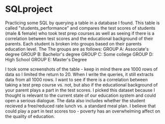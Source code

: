 # SQLproject
Practicing some SQL by querying a table in a database I found. 
This table is called "students_performance" and compares the test scores of students (male & female) who took test prep courses as well as seeing if there is a correlation between test scores and the educational background of their parents. Each student is broken into groups based on their parents education level. The
The groups are as follows:
GROUP A: Associate's degree
GROUP B: Bachelor's degree
GROUP C: Some college
GROUP D: High School
GROUP E: Master's Degree

I took some screenshots of the table - keep in mind there are 1000 rows of data so I limited the return to 20. When I write the queries, it still extracts data from all 1000 rows. I want to see if there is a correlation between taking a test prep course vs. not, but also if the educational background of your parent plays a part in the test scores. I picked this dataset because I thought is relevant to the current state of our education system and could open a serious dialogue. The data also includes whether the student recieved a free/reduced rate lunch vs. a standard meal plan. I believe that could play a part in test scores too - poverty has an overwhelming affect on the quality of education. 


